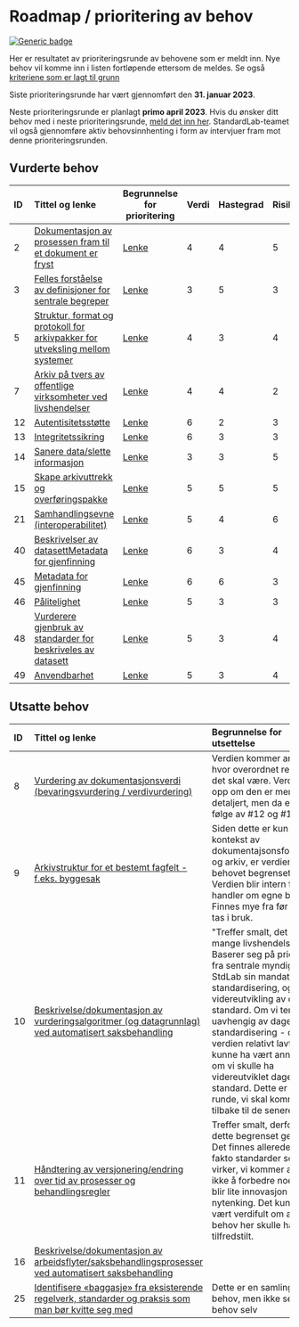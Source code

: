 # Roadmap / prioritering av behov

[![Generic badge](https://img.shields.io/badge/Status-Besluttet-darkgreen.svg)](../README.md#statuser)

Her er resultatet av prioriteringsrunde av behovene som er meldt inn. Nye behov vil komme inn i listen fortløpende ettersom de meldes. Se også [kriteriene som er lagt til grunn](prioriteringskriterier.md)

Siste prioriteringsrunde har vært gjennomført den **31. januar 2023**.

Neste prioriteringsrunde er planlagt **primo april 2023**. Hvis du ønsker ditt behov med i neste prioriteringsrunde, [meld det inn her](https://github.com/arkivverket/standardlab/issues/new?assignees=&labels=behov&template=behov.md). StandardLab-teamet vil også gjennomføre aktiv behovsinnhenting i form av intervjuer fram mot denne prioriteringsrunden.

## Vurderte behov

| **ID** |                                **Tittel og lenke**                                | Begrunnelse for prioritering | **Verdi** | **Hastegrad** | **Risiko** | **Prioriteringsverdi** |
| :----- | :-------------------------------------------------------------------------------- | ---------------------------- | :-------- | :------------ | :--------- | :--------------------- |
| 2      | [Dokumentasjon av prosessen fram til et dokument er fryst]()                      | [Lenke]()                    | 4         | 4             | 5          | 17                     |
| 3      | [Felles forståelse av definisjoner for sentrale begreper]()                       | [Lenke]()                    | 3         | 5             | 3          | 14                     |
| 5      | [Struktur, format og protokoll for arkivpakker for utveksling mellom systemer ]() | [Lenke]()                    | 4         | 3             | 4          | 15                     |
| 7      | [Arkiv på tvers av offentlige virksomheter ved livshendelser]()                   | [Lenke]()                    | 4         | 4             | 2          | 14                     |
| 12     | [Autentisitetsstøtte]()                                                           | [Lenke]()                    | 6         | 2             | 3          | 17                     |
| 13     | [Integritetssikring]()                                                            | [Lenke]()                    | 6         | 3             | 3          | 18                     |
| 14     | [Sanere data/slette informasjon]()                                                | [Lenke]()                    | 3         | 3             | 5          | 14                     |
| 15     | [Skape arkivuttrekk og overføringspakke]()                                        | [Lenke]()                    | 5         | 5             | 5          | 20                     |
| 21     | [Samhandlingsevne (interoperabilitet)]()                                          | [Lenke]()                    | 5         | 4             | 6          | 20                     |
| 40     | [Beskrivelser av datasettMetadata for gjenfinning]()                              | [Lenke]()                    | 6         | 3             | 4          | 19                     |
| 45     | [Metadata for gjenfinning]()                                                      | [Lenke]()                    | 6         | 6             | 3          | 21                     |
| 46     | [Pålitelighet]()                                                                  | [Lenke]()                    | 5         | 3             | 3          | 16                     |
| 48     | [Vurderere gjenbruk av standarder for beskriveles av datasett]()                  | [Lenke]()                    | 5         | 3             | 4          | 17                     |
| 49     | [Anvendbarhet]()                                                                  | [Lenke]()                    | 5         | 3             | 4          | 17                     |

## Utsatte behov

| **ID** |                                                      **Tittel og lenke**                                                      | **Begrunnelse for utsettelse** |
| :----- | :---------------------------------------------------------------------------------------------------------------------------- | :----------------------------- |
| 8      | [Vurdering av dokumentasjonsverdi (bevaringsvurdering / verdivurdering)](https://github.com/arkivverket/standardlab/issues/8) | Verdien kommer an på hvor overordnet resultat det skal være. Verdien går opp om den er mer detaljert, men da er det følge av #12 og #13.                              |
| 9      | [Arkivstruktur for et bestemt fagfelt - f.eks. byggesak ](https://github.com/arkivverket/standardlab/issues/9)                                                                       |                  Siden dette er kun i kontekst av dokumentajsonsforvaltning og arkiv, er verdien av behovet begrenset. Verdien blir intern fordi det handler om egne begrep. Finnes mye fra før som kan tas i bruk.               |
| 10     | [Beskrivelse/dokumentasjon av vurderingsalgoritmer (og datagrunnlag) ved automatisert saksbehandling](https://github.com/arkivverket/standardlab/issues/10)                                                                      |                 "Treffer smalt, det er mange livshendelser. Baserer seg på prioritering fra sentrale myndigheter. StdLab sin mandat går på standardisering, og ikke på videreutvikling av dagens standard. Om vi tenker uavhengig av dagens standardisering - da er verdien relativt lavt. Det kunne ha vært annerledes om vi skulle ha videreutviklet dagens standard. Dette er kun 1. runde, vi skal komme tilbake til de senere. |
| 11 | [Håndtering av versjonering/endring over tid av prosesser og behandlingsregler](https://github.com/arkivverket/standardlab/issues/11)                        | Treffer  smalt, derfor er dette begrenset gevinst. Det finnes allerede de fakto standarder som virker, vi kommer antegelig ikke å forbedre noe. Det blir lite innovasjon og nytenking. Det kunne ha vært verdifult om andre behov her skulle ha vært tilfredstilt. |
| 16 | [Beskrivelse/dokumentasjon av arbeidsflyter/saksbehandlingsprosesser ved automatisert saksbehandling](https://github.com/arkivverket/standardlab/issues/16)  |                                                                                                                                                                                                                                                                    |
| 25 | [Identifisere «baggasje» fra eksisterende regelverk, standarder og praksis som man bør kvitte seg med](https://github.com/arkivverket/standardlab/issues/25) | Dette er en samling av behov, men ikke separate behov selv                                                                                                                                                                                                         |
